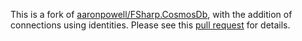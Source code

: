 This is a fork of [aaronpowell/FSharp.CosmosDb](https://www.nuget.org/packages/FSharp.CosmosDb), with the addition of connections using identities. Please see this [pull request](https://github.com/aaronpowell/FSharp.CosmosDb/pull/74) for details.
